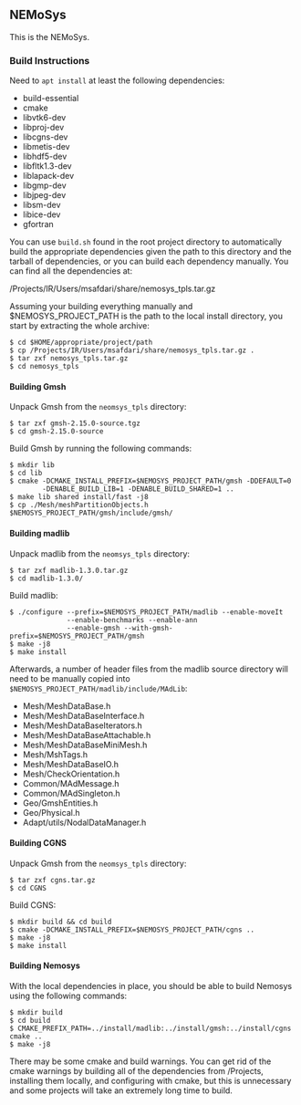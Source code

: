 NEMoSys
----------
This is the NEMoSys.

### Build Instructions ###

Need to `apt install` at least the following dependencies:

* build-essential
* cmake
* libvtk6-dev
* libproj-dev
* libcgns-dev
* libmetis-dev
* libhdf5-dev
* libfltk1.3-dev
* liblapack-dev
* libgmp-dev
* libjpeg-dev
* libsm-dev
* libice-dev
* gfortran

You can use `build.sh` found in the root project directory to automatically
build the appropriate dependencies given the path to this directory and the
tarball of dependencies, or you can build each dependency manually. You can
find all the dependencies at:

/Projects/IR/Users/msafdari/share/nemosys_tpls.tar.gz

Assuming your building everything manually and $NEMOSYS_PROJECT_PATH is the
path to the local install directory, you start by extracting the whole archive:

```
$ cd $HOME/appropriate/project/path
$ cp /Projects/IR/Users/msafdari/share/nemosys_tpls.tar.gz .
$ tar zxf nemosys_tpls.tar.gz
$ cd nemosys_tpls
```

#### Building Gmsh ####

Unpack Gmsh from the `neomsys_tpls` directory:

```
$ tar zxf gmsh-2.15.0-source.tgz
$ cd gmsh-2.15.0-source
```

Build Gmsh by running the following commands:

```
$ mkdir lib
$ cd lib
$ cmake -DCMAKE_INSTALL_PREFIX=$NEMOSYS_PROJECT_PATH/gmsh -DDEFAULT=0
        -DENABLE_BUILD_LIB=1 -DENABLE_BUILD_SHARED=1 ..
$ make lib shared install/fast -j8
$ cp ./Mesh/meshPartitionObjects.h $NEMOSYS_PROJECT_PATH/gmsh/include/gmsh/
```

#### Building madlib ####

Unpack madlib from the `neomsys_tpls` directory:

```
$ tar zxf madlib-1.3.0.tar.gz
$ cd madlib-1.3.0/
```

Build madlib:

```
$ ./configure --prefix=$NEMOSYS_PROJECT_PATH/madlib --enable-moveIt
              --enable-benchmarks --enable-ann
              --enable-gmsh --with-gmsh-prefix=$NEMOSYS_PROJECT_PATH/gmsh
$ make -j8
$ make install
```

Afterwards, a number of header files from the madlib source directory will
need to be manually copied into `$NEMOSYS_PROJECT_PATH/madlib/include/MAdLib`:

* Mesh/MeshDataBase.h
* Mesh/MeshDataBaseInterface.h
* Mesh/MeshDataBaseIterators.h
* Mesh/MeshDataBaseAttachable.h
* Mesh/MeshDataBaseMiniMesh.h
* Mesh/MshTags.h
* Mesh/MeshDataBaseIO.h
* Mesh/CheckOrientation.h
* Common/MAdMessage.h
* Common/MAdSingleton.h
* Geo/GmshEntities.h
* Geo/Physical.h
* Adapt/utils/NodalDataManager.h

#### Building CGNS ####

Unpack Gmsh from the `neomsys_tpls` directory:

```
$ tar zxf cgns.tar.gz
$ cd CGNS
```

Build CGNS:

```
$ mkdir build && cd build
$ cmake -DCMAKE_INSTALL_PREFIX=$NEMOSYS_PROJECT_PATH/cgns ..
$ make -j8
$ make install
```

#### Building Nemosys ####

With the local dependencies in place, you should be able to build Nemosys
using the following commands:

```
$ mkdir build
$ cd build
$ CMAKE_PREFIX_PATH=../install/madlib:../install/gmsh:../install/cgns cmake ..
$ make -j8
```

There may be some cmake and build warnings. You can get rid of the cmake
warnings by building all of the dependencies from /Projects, installing them
locally, and configuring with cmake, but this is unnecessary and some projects
will take an extremely long time to build.
